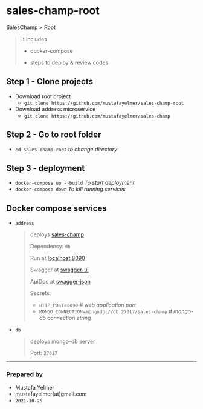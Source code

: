 # sales-champ-root

SalesChamp > Root
> It includes
> 
> - docker-compose
> 
> - steps to deploy & review codes

## Step 1 - Clone projects

- Download root project
    - `git clone https://github.com/mustafayelmer/sales-champ-root`
- Download address microservice
    - `git clone https://github.com/mustafayelmer/sales-champ`

## Step 2 - Go to root folder

- `cd sales-champ-root` *to change directory*

## Step 3 - deployment

- `docker-compose up --build` *To start deployment*
- `docker-compose down` *To kill running services*

## Docker compose services

- `address`
  > deploys [sales-champ](https://github.com/mustafayelmer/sales-champ)
  >
  > Dependency: `db`
  >
  > Run at [localhost:8090](http://localhost:8090)
  >
  > Swagger at [swagger-ui](http://localhost:8090/docs)
  >
  > ApiDoc at [swagger-json](http://localhost:8090/docs-json)
  >
  > Secrets:
  > - `HTTP_PORT`=`8090` *# web application port*
  > - `MONGO_CONNECTION`=`mongodb://db:27017/sales-champ` *# mongo-db connection string*
- `db`
  > deploys mongo-db server
  >
  > Port: `27017`

---

### Prepared by

- Mustafa Yelmer
- mustafayelmer(at)gmail.com
- `2021-10-25`